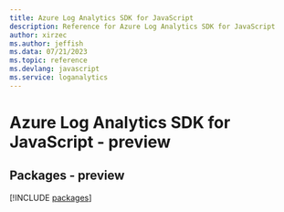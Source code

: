 ```yaml
---
title: Azure Log Analytics SDK for JavaScript
description: Reference for Azure Log Analytics SDK for JavaScript
author: xirzec
ms.author: jeffish
ms.data: 07/21/2023
ms.topic: reference
ms.devlang: javascript
ms.service: loganalytics
---
```

# Azure Log Analytics SDK for JavaScript - preview
## Packages - preview
[!INCLUDE [packages](log-analytics-index.md)]